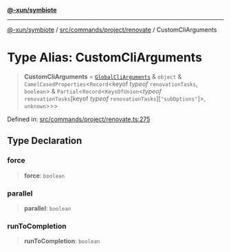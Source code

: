 [**@-xun/symbiote**](../../../../../README.md)

***

[@-xun/symbiote](../../../../../README.md) / [src/commands/project/renovate](../README.md) / CustomCliArguments

# Type Alias: CustomCliArguments

> **CustomCliArguments** = [`GlobalCliArguments`](../../../../configure/type-aliases/GlobalCliArguments.md) & `object` & `CamelCasedProperties`\<`Record`\<keyof *typeof* `renovationTasks`, `boolean`\> & `Partial`\<`Record`\<`KeysOfUnion`\<*typeof* `renovationTasks`\[keyof *typeof* `renovationTasks`\]\[`"subOptions"`\]\>, `unknown`\>\>\>

Defined in: [src/commands/project/renovate.ts:275](https://github.com/Xunnamius/symbiote/blob/79d395cced979d17188580f3f3b776aa6e57df18/src/commands/project/renovate.ts#L275)

## Type Declaration

### force

> **force**: `boolean`

### parallel

> **parallel**: `boolean`

### runToCompletion

> **runToCompletion**: `boolean`
